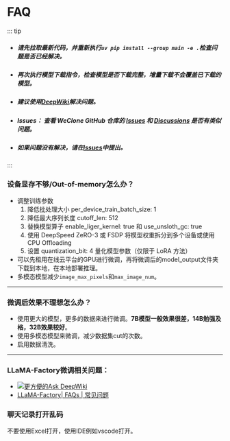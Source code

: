 # FAQ

::: tip
- ##### 请先拉取最新代码，并重新执行`uv pip install --group main -e .`检查问题是否已经解决。
- ##### 再次执行模型下载指令，检查模型是否下载完整，增量下载不会覆盖已下载的模型。
- ##### 建议使用[DeepWiki](https://deepwiki.com/xming521/WeClone)解决问题。
- ##### Issues： 查看 WeClone GitHub 仓库的 [Issues](https://github.com/xming521/WeClone/issues) 和 [Discussions](https://github.com/xming521/WeClone/discussions) 是否有类似问题。
- ##### 如果问题没有解决，请在[Issues](https://github.com/xming521/WeClone/issues)中提出。
:::

### 设备显存不够/Out-of-memory怎么办？
- 调整训练参数
    1. 降低批处理大小 per_device_train_batch_size: 1
    2. 降低最大序列长度 cutoff_len: 512
    3. 替换模型算子 enable_liger_kernel: true 和 use_unsloth_gc: true
    4. 使用 DeepSpeed ZeRO-3 或 FSDP 将模型权重拆分到多个设备或使用 CPU Offloading
    5. 设置 quantization_bit: 4 量化模型参数（仅限于 LoRA 方法）
- 可以先租用在线云平台的GPU进行微调，再将微调后的model_output文件夹下载到本地，在本地部署推理。
- 多模态模型减少`image_max_pixels`和`max_image_num`。
---

### 微调后效果不理想怎么办？
- 使用更大的模型，更多的数据来进行微调。**7B模型一般效果很差，14B勉强及格，32B效果较好**。
- 使用多模态模型来微调，减少数据集cut的次数。
- 启用数据清洗。
---


### LLaMA-Factory微调相关问题：  
- [![更方便的Ask DeepWiki](https://deepwiki.com/badge.svg)](https://deepwiki.com/hiyouga/LLaMA-Factory)
- [LLaMA-Factory| FAQs | 常见问题](https://github.com/hiyouga/LLaMA-Factory/issues/4614) 

### 聊天记录打开乱码
不要使用Excel打开，使用IDE例如vscode打开。